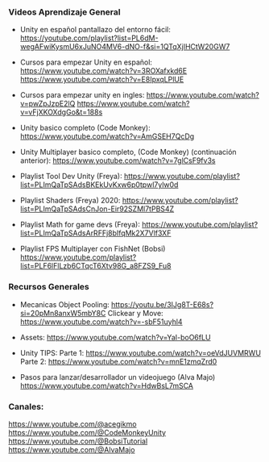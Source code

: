 ### Videos Aprendizaje General
- Unity en español pantallazo del entorno fácil:
	https://youtube.com/playlist?list=PL6dM-wegAFwiKysmU6xJuNO4MV6-dNO-f&si=1QTqXjIHCtW20GW7
	
- Cursos para empezar Unity en español:
	https://www.youtube.com/watch?v=3ROXafxkd6E
	https://www.youtube.com/watch?v=E8IpxqLPlUE
	
- Cursos para empezar unity en ingles:
	https://www.youtube.com/watch?v=pwZpJzpE2lQ
	https://www.youtube.com/watch?v=vFjXKOXdgGo&t=188s
	
- Unity basico completo (Code Monkey):
	https://www.youtube.com/watch?v=AmGSEH7QcDg

- Unity Multiplayer basico completo, (Code Monkey) (continuación anterior):
	https://www.youtube.com/watch?v=7glCsF9fv3s

- Playlist Tool Dev Unity (Freya): 
	https://www.youtube.com/playlist?list=PLImQaTpSAdsBKEkUvKxw6p0tpwl7ylw0d
	
- Playlist Shaders (Freya) 2020:
	https://www.youtube.com/playlist?list=PLImQaTpSAdsCnJon-Eir92SZMl7tPBS4Z

- Playlist Math for game devs (Freya):
	https://www.youtube.com/playlist?list=PLImQaTpSAdsArRFFj8bIfqMk2X7Vlf3XF
	
- Playlist FPS Multiplayer con FishNet (Bobsi)
	https://www.youtube.com/playlist?list=PLF6lFlLzb6CTqcT6Xtv98G_a8FZS9_Fu8

### Recursos Generales
- Mecanicas
	Object Pooling: https://youtu.be/3IJg8T-E68s?si=20pMn8anxW5mbY8C 
	Clickear y Move: https://www.youtube.com/watch?v=-sbF51uyhl4

- Assets: 
	https://www.youtube.com/watch?v=YaI-boO6fLU

- Unity TIPS:
	Parte 1: https://www.youtube.com/watch?v=oeVdJUVMRWU 
	Parte 2: https://www.youtube.com/watch?v=mnE1zmqZrd0 
	
- Pasos para lanzar/desarrollador un videojuego (Alva Majo)
	https://www.youtube.com/watch?v=HdwBsL7mSCA
### Canales:
https://www.youtube.com/@acegikmo
https://www.youtube.com/@CodeMonkeyUnity
https://www.youtube.com/@BobsiTutorial
https://www.youtube.com/@AlvaMajo